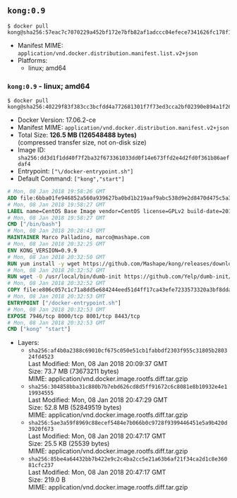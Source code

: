 ## `kong:0.9`

```console
$ docker pull kong@sha256:57eac7c7070229a452bf172e7bfb82af1adccc04efece7341626fc178f1d2237
```

-	Manifest MIME: `application/vnd.docker.distribution.manifest.list.v2+json`
-	Platforms:
	-	linux; amd64

### `kong:0.9` - linux; amd64

```console
$ docker pull kong@sha256:40229f83f383cc3bcfdd4a772681301f7f73ed3cca2bf02390e894a1f26f6996
```

-	Docker Version: 17.06.2-ce
-	Manifest MIME: `application/vnd.docker.distribution.manifest.v2+json`
-	Total Size: **126.5 MB (126548488 bytes)**  
	(compressed transfer size, not on-disk size)
-	Image ID: `sha256:dd3d1f1dd40f7f2ba32f673361033dd0f14e673ffd2e4d2fd0f361b86aefdaf4`
-	Entrypoint: `["\/docker-entrypoint.sh"]`
-	Default Command: `["kong","start"]`

```dockerfile
# Mon, 08 Jan 2018 19:58:26 GMT
ADD file:6bba01fe946852a560a939627ba0bd1b219aaf9abc538d9e2d8470d475c5a399 in / 
# Mon, 08 Jan 2018 19:58:27 GMT
LABEL name=CentOS Base Image vendor=CentOS license=GPLv2 build-date=20180107
# Mon, 08 Jan 2018 19:58:27 GMT
CMD ["/bin/bash"]
# Mon, 08 Jan 2018 20:28:43 GMT
MAINTAINER Marco Palladino, marco@mashape.com
# Mon, 08 Jan 2018 20:32:25 GMT
ENV KONG_VERSION=0.9.9
# Mon, 08 Jan 2018 20:32:50 GMT
RUN yum install -y wget https://github.com/Mashape/kong/releases/download/$KONG_VERSION/kong-$KONG_VERSION.el7.noarch.rpm &&     yum clean all
# Mon, 08 Jan 2018 20:32:52 GMT
RUN wget -O /usr/local/bin/dumb-init https://github.com/Yelp/dumb-init/releases/download/v1.1.3/dumb-init_1.1.3_amd64 &&     chmod +x /usr/local/bin/dumb-init
# Mon, 08 Jan 2018 20:32:52 GMT
COPY file:e806c057c1c71a8dd5e684244eed51d4ff17ca43efe7233573320a3bf8dda3a4 in /docker-entrypoint.sh 
# Mon, 08 Jan 2018 20:32:53 GMT
ENTRYPOINT ["/docker-entrypoint.sh"]
# Mon, 08 Jan 2018 20:32:53 GMT
EXPOSE 7946/tcp 8000/tcp 8001/tcp 8443/tcp
# Mon, 08 Jan 2018 20:32:53 GMT
CMD ["kong" "start"]
```

-	Layers:
	-	`sha256:af4b0a2388c69010cf675c050e51cb1fabbdf2303f955c31805b280324fd4523`  
		Last Modified: Mon, 08 Jan 2018 20:09:37 GMT  
		Size: 73.7 MB (73673211 bytes)  
		MIME: application/vnd.docker.image.rootfs.diff.tar.gzip
	-	`sha256:304858bba31c880b7b7ebd626cd8d5ff91672c6c8081e8b10932e4e119934555`  
		Last Modified: Mon, 08 Jan 2018 20:47:29 GMT  
		Size: 52.8 MB (52849519 bytes)  
		MIME: application/vnd.docker.image.rootfs.diff.tar.gzip
	-	`sha256:5ae3a59f8969c88ecef5484e7b066b0c9728f9399446451e5a9b420d3920f673`  
		Last Modified: Mon, 08 Jan 2018 20:47:17 GMT  
		Size: 25.5 KB (25539 bytes)  
		MIME: application/vnd.docker.image.rootfs.diff.tar.gzip
	-	`sha256:85be4a64432bb7b422e9c2c4ba2cc5e21a63b6af21f34ca2d1c8e36081cfc237`  
		Last Modified: Mon, 08 Jan 2018 20:47:17 GMT  
		Size: 219.0 B  
		MIME: application/vnd.docker.image.rootfs.diff.tar.gzip
